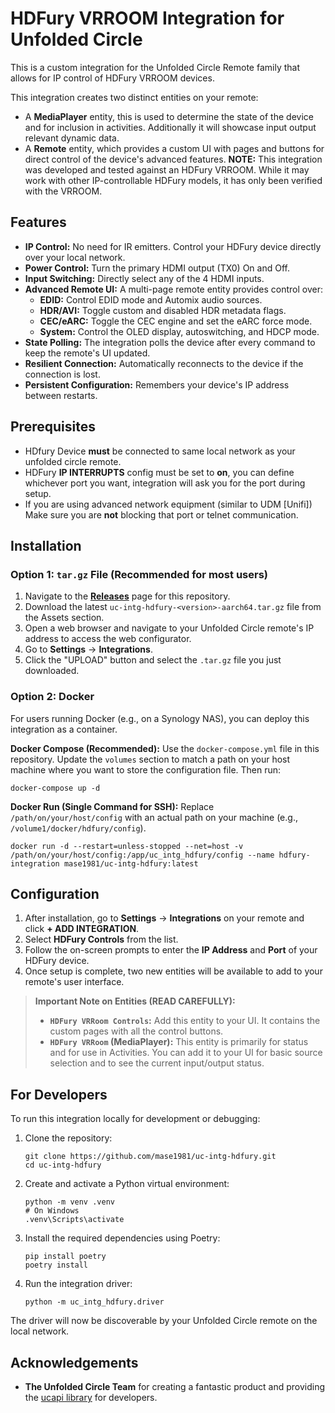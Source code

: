 # HDFury VRROOM Integration for Unfolded Circle

This is a custom integration for the Unfolded Circle Remote family that allows for IP control of HDFury VRROOM devices.

This integration creates two distinct entities on your remote:
* A **MediaPlayer** entity, this is used to determine the state of the device and for inclusion in activities. Additionally it will showcase input output relevant dynamic data.
* A **Remote** entity, which provides a custom UI with pages and buttons for direct control of the device's advanced features.
**NOTE:** This integration was developed and tested against an HDFury VRROOM. While it may work with other IP-controllable HDFury models, it has only been verified with the VRROOM. 

## Features

* **IP Control:** No need for IR emitters. Control your HDFury device directly over your local network.
* **Power Control:** Turn the primary HDMI output (TX0) On and Off.
* **Input Switching:** Directly select any of the 4 HDMI inputs.
* **Advanced Remote UI:** A multi-page remote entity provides control over:
    * **EDID:** Control EDID mode and Automix audio sources.
    * **HDR/AVI:** Toggle custom and disabled HDR metadata flags.
    * **CEC/eARC:** Toggle the CEC engine and set the eARC force mode.
    * **System:** Control the OLED display, autoswitching, and HDCP mode.
* **State Polling:** The integration polls the device after every command to keep the remote's UI updated.
* **Resilient Connection:** Automatically reconnects to the device if the connection is lost.
* **Persistent Configuration:** Remembers your device's IP address between restarts.

## Prerequisites

* HDfury Device **must** be connected to same local network as your unfolded circle remote.
* HDFury **IP INTERRUPTS** config must be set to **on**, you can define whichever port you want, integration will ask you for the port during setup. 
* If you are using advanced network equipment (similar to UDM [Unifi]) Make sure you are **not** blocking that port or telnet communication. 

## Installation

### Option 1: `tar.gz` File (Recommended for most users)
1.  Navigate to the [**Releases**](https://github.com/mase1981/uc-intg-hdfury/releases) page for this repository.
2.  Download the latest `uc-intg-hdfury-<version>-aarch64.tar.gz` file from the Assets section.
3.  Open a web browser and navigate to your Unfolded Circle remote's IP address to access the web configurator.
4.  Go to **Settings** -> **Integrations**.
5.  Click the "UPLOAD" button and select the `.tar.gz` file you just downloaded.

### Option 2: Docker
For users running Docker (e.g., on a Synology NAS), you can deploy this integration as a container.

**Docker Compose (Recommended):**
Use the `docker-compose.yml` file in this repository. Update the `volumes` section to match a path on your host machine where you want to store the configuration file. Then run:

    docker-compose up -d

**Docker Run (Single Command for SSH):**
Replace `/path/on/your/host/config` with an actual path on your machine (e.g., `/volume1/docker/hdfury/config`).

    docker run -d --restart=unless-stopped --net=host -v /path/on/your/host/config:/app/uc_intg_hdfury/config --name hdfury-integration mase1981/uc-intg-hdfury:latest

## Configuration

1.  After installation, go to **Settings** -> **Integrations** on your remote and click **+ ADD INTEGRATION**.
2.  Select **HDFury Controls** from the list.
3.  Follow the on-screen prompts to enter the **IP Address** and **Port** of your HDFury device.
4.  Once setup is complete, two new entities will be available to add to your remote's user interface.

> **Important Note on Entities (READ CAREFULLY):**
> * **`HDFury VRRoom Controls`:** Add this entity to your UI. It contains the custom pages with all the control buttons.
> * **`HDFury VRRoom` (MediaPlayer):** This entity is primarily for status and for use in Activities. You can add it to your UI for basic source selection and to see the current input/output status.

## For Developers

To run this integration locally for development or debugging:

1.  Clone the repository:

        git clone https://github.com/mase1981/uc-intg-hdfury.git
        cd uc-intg-hdfury

2.  Create and activate a Python virtual environment:

        python -m venv .venv
        # On Windows
        .venv\Scripts\activate

3.  Install the required dependencies using Poetry:

        pip install poetry
        poetry install

4.  Run the integration driver:

        python -m uc_intg_hdfury.driver

The driver will now be discoverable by your Unfolded Circle remote on the local network.

## Acknowledgements

* **The Unfolded Circle Team** for creating a fantastic product and providing the [ucapi library](https://github.com/unfoldedcircle/integration-python-library) for developers.

